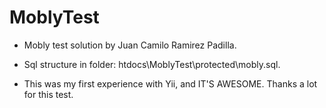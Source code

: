 MoblyTest
=========

- Mobly test solution by Juan Camilo Ramirez Padilla.

- Sql structure in folder: htdocs\MoblyTest\protected\mobly.sql.

- This was my first experience with Yii, and IT'S AWESOME. Thanks a lot for this test.
